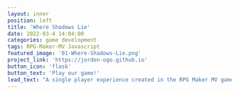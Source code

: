 ```yaml
---
layout: inner
position: left
title: 'Where Shadows Lie'
date: 2022-03-4 14:04:00
categories: game development
tags: RPG-Maker-MV Javascript
featured_image: '01-Where-Shadows-Lie.png'
project_link: 'https://jordon-ogo.github.io'
button_icon: 'flask'
button_text: 'Play our game!'
lead_text: "A single player experience created in the RPG Maker MV game engine. Most plugins were custom made using Javascript to create the features we wanted."
---
```

